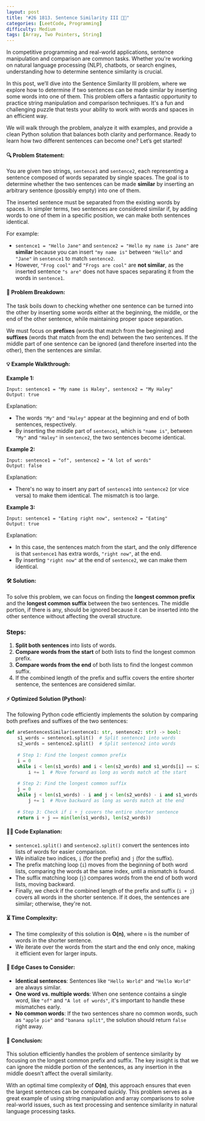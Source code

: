 ```yaml
---
layout: post  
title: "#26 1813. Sentence Similarity III 🧠🚀"
categories: [LeetCode, Programming]
difficulty: Medium
tags: [Array, Two Pointers, String]
---
```


In competitive programming and real-world applications, sentence manipulation and comparison are common tasks. Whether you're working on natural language processing (NLP), chatbots, or search engines, understanding how to determine sentence similarity is crucial.

In this post, we’ll dive into the Sentence Similarity III problem, where we explore how to determine if two sentences can be made similar by inserting some words into one of them. This problem offers a fantastic opportunity to practice string manipulation and comparison techniques. It's a fun and challenging puzzle that tests your ability to work with words and spaces in an efficient way.

We will walk through the problem, analyze it with examples, and provide a clean Python solution that balances both clarity and performance. Ready to learn how two different sentences can become one? Let’s get started!

#### 🔍 Problem Statement:
You are given two strings, `sentence1` and `sentence2`, each representing a sentence composed of words separated by single spaces. The goal is to determine whether the two sentences can be made **similar** by inserting an arbitrary sentence (possibly empty) into one of them. 

The inserted sentence must be separated from the existing words by spaces. In simpler terms, two sentences are considered similar if, by adding words to one of them in a specific position, we can make both sentences identical.

For example:
- `sentence1 = "Hello Jane"` and `sentence2 = "Hello my name is Jane"` are **similar** because you can insert `"my name is"` between `"Hello"` and `"Jane"` in `sentence1` to match `sentence2`.
- However, `"Frog cool"` and `"Frogs are cool"` are **not similar**, as the inserted sentence `"s are"` does not have spaces separating it from the words in `sentence1`.

#### 🧩 Problem Breakdown:
The task boils down to checking whether one sentence can be turned into the other by inserting some words either at the beginning, the middle, or the end of the other sentence, while maintaining proper space separation. 

We must focus on **prefixes** (words that match from the beginning) and **suffixes** (words that match from the end) between the two sentences. If the middle part of one sentence can be ignored (and therefore inserted into the other), then the sentences are similar.

#### 💡 Example Walkthrough:

**Example 1:**
```plaintext
Input: sentence1 = "My name is Haley", sentence2 = "My Haley"
Output: true
```
Explanation: 
- The words `"My"` and `"Haley"` appear at the beginning and end of both sentences, respectively. 
- By inserting the middle part of `sentence1`, which is `"name is"`, between `"My"` and `"Haley"` in `sentence2`, the two sentences become identical.

**Example 2:**
```plaintext
Input: sentence1 = "of", sentence2 = "A lot of words"
Output: false
```
Explanation: 
- There's no way to insert any part of `sentence1` into `sentence2` (or vice versa) to make them identical. The mismatch is too large.

**Example 3:**
```plaintext
Input: sentence1 = "Eating right now", sentence2 = "Eating"
Output: true
```
Explanation:
- In this case, the sentences match from the start, and the only difference is that `sentence1` has extra words, `"right now"`, at the end.
- By inserting `"right now"` at the end of `sentence2`, we can make them identical.

#### 🛠️ Solution:
To solve this problem, we can focus on finding the **longest common prefix** and the **longest common suffix** between the two sentences. The middle portion, if there is any, should be ignored because it can be inserted into the other sentence without affecting the overall structure.

### Steps:
1. **Split both sentences** into lists of words.
2. **Compare words from the start** of both lists to find the longest common prefix.
3. **Compare words from the end** of both lists to find the longest common suffix.
4. If the combined length of the prefix and suffix covers the entire shorter sentence, the sentences are considered similar.

#### ⚡ Optimized Solution (Python):
The following Python code efficiently implements the solution by comparing both prefixes and suffixes of the two sentences:

```python
def areSentencesSimilar(sentence1: str, sentence2: str) -> bool:
    s1_words = sentence1.split()  # Split sentence1 into words
    s2_words = sentence2.split()  # Split sentence2 into words
    
    # Step 1: Find the longest common prefix
    i = 0
    while i < len(s1_words) and i < len(s2_words) and s1_words[i] == s2_words[i]:
        i += 1  # Move forward as long as words match at the start
    
    # Step 2: Find the longest common suffix
    j = 0
    while j < len(s1_words) - i and j < len(s2_words) - i and s1_words[-1 - j] == s2_words[-1 - j]:
        j += 1  # Move backward as long as words match at the end
    
    # Step 3: Check if i + j covers the entire shorter sentence
    return i + j == min(len(s1_words), len(s2_words))
```

#### 🧑‍💻 Code Explanation:
- `sentence1.split()` and `sentence2.split()` convert the sentences into lists of words for easier comparison.
- We initialize two indices, `i` (for the prefix) and `j` (for the suffix). 
- The prefix matching loop (`i`) moves from the beginning of both word lists, comparing the words at the same index, until a mismatch is found.
- The suffix matching loop (`j`) compares words from the end of both word lists, moving backward.
- Finally, we check if the combined length of the prefix and suffix (`i + j`) covers all words in the shorter sentence. If it does, the sentences are similar; otherwise, they're not.

#### ⏳ Time Complexity:
- The time complexity of this solution is **O(n)**, where `n` is the number of words in the shorter sentence. 
- We iterate over the words from the start and the end only once, making it efficient even for larger inputs.

#### 📝 Edge Cases to Consider:
- **Identical sentences**: Sentences like `"Hello World"` and `"Hello World"` are always similar.
- **One word vs. multiple words**: When one sentence contains a single word, like `"of"` and `"A lot of words"`, it's important to handle these mismatches early.
- **No common words**: If the two sentences share no common words, such as `"apple pie"` and `"banana split"`, the solution should return `false` right away.

#### 🚀 Conclusion:
This solution efficiently handles the problem of sentence similarity by focusing on the longest common prefix and suffix. The key insight is that we can ignore the middle portion of the sentences, as any insertion in the middle doesn’t affect the overall similarity.

With an optimal time complexity of **O(n)**, this approach ensures that even the largest sentences can be compared quickly. This problem serves as a great example of using string manipulation and array comparisons to solve real-world issues, such as text processing and sentence similarity in natural language processing tasks.
